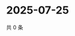 # 2025-07-25

共 0 条

<!-- BEGIN ZHIHUVIDEO -->
<!-- 最后更新时间 Fri Jul 25 2025 08:59:50 GMT+0800 (China Standard Time) -->

<!-- END ZHIHUVIDEO -->
